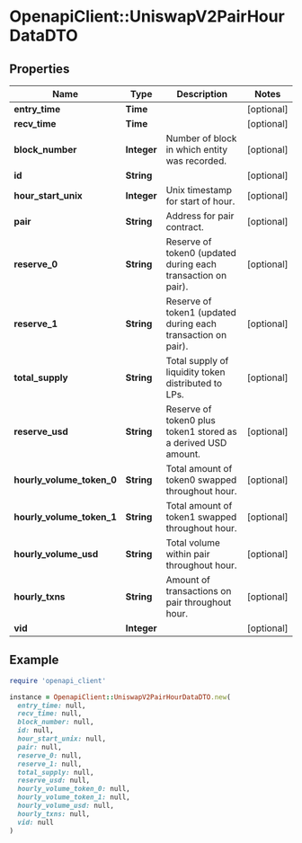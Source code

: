 # OpenapiClient::UniswapV2PairHourDataDTO

## Properties

| Name | Type | Description | Notes |
| ---- | ---- | ----------- | ----- |
| **entry_time** | **Time** |  | [optional] |
| **recv_time** | **Time** |  | [optional] |
| **block_number** | **Integer** | Number of block in which entity was recorded. | [optional] |
| **id** | **String** |  | [optional] |
| **hour_start_unix** | **Integer** | Unix timestamp for start of hour. | [optional] |
| **pair** | **String** | Address for pair contract. | [optional] |
| **reserve_0** | **String** | Reserve of token0 (updated during each transaction on pair). | [optional] |
| **reserve_1** | **String** | Reserve of token1 (updated during each transaction on pair). | [optional] |
| **total_supply** | **String** | Total supply of liquidity token distributed to LPs. | [optional] |
| **reserve_usd** | **String** | Reserve of token0 plus token1 stored as a derived USD amount. | [optional] |
| **hourly_volume_token_0** | **String** | Total amount of token0 swapped throughout hour. | [optional] |
| **hourly_volume_token_1** | **String** | Total amount of token1 swapped throughout hour. | [optional] |
| **hourly_volume_usd** | **String** | Total volume within pair throughout hour. | [optional] |
| **hourly_txns** | **String** | Amount of transactions on pair throughout hour. | [optional] |
| **vid** | **Integer** |  | [optional] |

## Example

```ruby
require 'openapi_client'

instance = OpenapiClient::UniswapV2PairHourDataDTO.new(
  entry_time: null,
  recv_time: null,
  block_number: null,
  id: null,
  hour_start_unix: null,
  pair: null,
  reserve_0: null,
  reserve_1: null,
  total_supply: null,
  reserve_usd: null,
  hourly_volume_token_0: null,
  hourly_volume_token_1: null,
  hourly_volume_usd: null,
  hourly_txns: null,
  vid: null
)
```


